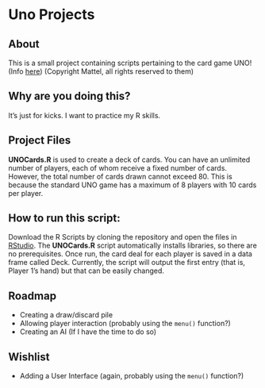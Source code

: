 Uno Projects
================

## About

This is a small project containing scripts pertaining to the card game
UNO! (Info [here](https://en.wikipedia.org/wiki/Uno_(card_game)))
(Copyright Mattel, all rights reserved to them)

## Why are you doing this?

It’s just for kicks. I want to practice my R skills.

## Project Files

**UNOCards.R** is used to create a deck of cards. You can have an
unlimited number of players, each of whom receive a fixed number of
cards. However, the total number of cards drawn cannot exceed 80. This
is because the standard UNO game has a maximum of 8 players with 10
cards per player.

## How to run this script:

Download the R Scripts by cloning the repository and open the files in
[RStudio](https://www.rstudio.com/products/rstudio/download/). The
**UNOCards.R** script automatically installs libraries, so there are no
prerequisites. Once run, the card deal for each player is saved in a
data frame called Deck. Currently, the script will output the first
entry (that is, Player 1’s hand) but that can be easily changed.

## Roadmap

-   Creating a draw/discard pile
-   Allowing player interaction (probably using the `menu()` function?)
-   Creating an AI (If I have the time to do so)

## Wishlist

-   Adding a User Interface (again, probably using the `menu()`
    function?)

